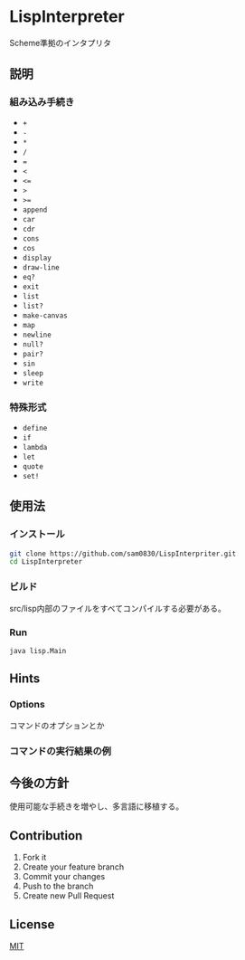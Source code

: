 # LispInterpreter
Scheme準拠のインタプリタ  

## 説明

### 組み込み手続き
* `+`
* `-`
* `*`
* `/`
* `=`
* `<`
* `<=`
* `>`
* `>=`
* `append`
* `car`
* `cdr`
* `cons`
* `cos`
* `display`
* `draw-line`
* `eq?`
* `exit`
* `list`
* `list?`
* `make-canvas`
* `map`
* `newline`
* `null?`
* `pair?`
* `sin`
* `sleep`
* `write`

### 特殊形式
* `define`
* `if`
* `lambda`
* `let`
* `quote`
* `set!`


## 使用法
### インストール
```sh
git clone https://github.com/sam0830/LispInterpriter.git
cd LispInterpreter
```

### ビルド
src/lisp内部のファイルをすべてコンパイルする必要がある。

### Run
```
java lisp.Main
```

## Hints
### Options
コマンドのオプションとか

### コマンドの実行結果の例


## 今後の方針
使用可能な手続きを増やし、多言語に移植する。

## Contribution
1. Fork it  
2. Create your feature branch  
3. Commit your changes  
4. Push to the branch  
5. Create new Pull Request

## License
[MIT](LICENSE)